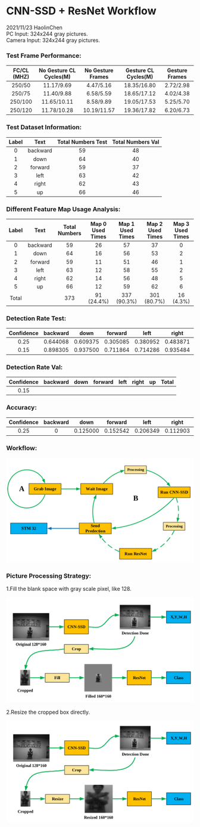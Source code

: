 # CNN-SSD + ResNet Workflow
2021/11/23  HaolinChen  
PC Input: 324x244 gray pictures.  
Camera Input: 324x244 gray pictures.  

### Test Frame Performance:

| FC/CL (MHZ) | No Gesture CL Cycles(M) | No Gesture Frames | Gesture CL Cycles(M) | Gesture Frames |
| :---------: | :---------------------: | :---------------: | :------------------: | :------------: |
|   250/50    |       11.17/9.69        |     4.47/5.16     |     18.35/16.80      |   2.72/2.98    |
|   250/75    |       11.40/9.88        |     6.58/5.59     |     18.65/17.12      |   4.02/4.38    |
|   250/100   |       11.65/10.11       |     8.58/9.89     |     19.05/17.53      |   5.25/5.70    |
|   250/120   |       11.78/10.28       |    10.19/11.57    |     19.36/17.82      |   6.20/6.73    |

### Test Dataset Information:

| Label |   Text   | Total Numbers Test | Total Numbers Val |
| :---: | :------: | :----------------: | :---------------: |
|   0   | backward |         59         |        48         |
|   1   |   down   |         64         |        40         |
|   2   | forward  |         59         |        37         |
|   3   |   left   |         63         |        42         |
|   4   |  right   |         62         |        43         |
|   5   |    up    |         66         |        46         |

### Different Feature Map Usage Analysis:

| Label |   Text   | Total Numbers | Map 0 Used Times | Map 1 Used Times | Map 2 Used Times | Map 3 Used Times |
| :---: | :------: | :-----------: | :--------------: | :--------------: | :--------------: | :--------------: |
|   0   | backward |      59       |        26        |        57        |        37        |        0         |
|   1   |   down   |      64       |        16        |        56        |        53        |        2         |
|   2   | forward  |      59       |        11        |        51        |        46        |        1         |
|   3   |   left   |      63       |        12        |        58        |        55        |        2         |
|   4   |  right   |      62       |        14        |        56        |        48        |        5         |
|   5   |    up    |      66       |        12        |        59        |        62        |        6         |
| Total |          |      373      |    91 (24.4%)    |   337 (90.3%)    |   301 (80.7%)    |    16 (4.3%)     |

### Detection Rate Test:

| Confidence | backward |   down   | forward  |   left   |  right   |    up    |  Total   |
| :--------: | :------: | :------: | :------: | :------: | :------: | :------: | :------: |
|    0.25    | 0.644068 | 0.609375 | 0.305085 | 0.380952 | 0.483871 | 0.863636 | 0.547831 |
|    0.15    | 0.898305 | 0.937500 | 0.711864 | 0.714286 | 0.935484 | 0.984848 |  0.8637  |

### Detection Rate Val:

| Confidence | backward | down  | forward | left  | right |  up   | Total |
| :--------: | :------: | :---: | :-----: | :---: | :---: | :---: | :---: |
|    0.15    |          |       |         |       |       |       |       |

### Accuracy:

| Confidence | backward |   down   | forward  |   left   |  right   |    up    | Total |
| :--------: | :------: | :------: | :------: | :------: | :------: | :------: | :---: |
|    0.25    |    0     | 0.125000 | 0.152542 | 0.206349 | 0.112903 | 0.393939 |       |

### Workflow:

![picture](./pic/workflow.png)

### Picture Processing Strategy:

1.Fill the blank space with gray scale pixel, like 128.

![picture](./pic/fill.png)

2.Resize the cropped box directly.

![picture](./pic/resize.png)

